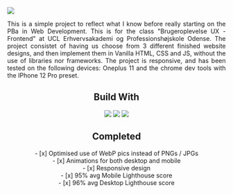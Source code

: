 <img src="https://i.imgur.com/npDgV2e.png" />

<p align="justify">
    This is a simple project to reflect what I know before really starting on the PBa in Web Development. This is for the class "Brugeroplevelse UX - Frontend" at UCL Erhvervsakademi og Professionshøjskole Odense. The project consistet of having us choose from 3 different finished website designs, and then implement them in Vanilla HTML, CSS and JS, without the use of libraries nor frameworks. The project is responsive, and has been tested on the following devices: Oneplus 11 and the chrome dev tools with the IPhone 12 Pro preset.  
</p>

<h2 align="center">Build With</h2>
<p align="center">
<img src="https://img.shields.io/badge/-HTML5-E34F26?style=flat-square&logo=html5&logoColor=white"/>
<img src="https://img.shields.io/badge/-CSS3-1572B6?style=flat-square&logo=css3"/>
<img src="https://img.shields.io/badge/-JavaScript-b39d0c?style=flat-square&logo=javascript"/>
</p>

<h2 align="center">Completed</h2>
<p align="center">
    - [x] Optimised use of WebP pics instead of PNGs / JPGs <br>
    - [x] Animations for both desktop and mobile <br>
    - [x] Responsive design <br>
    - [x] 95% avg Mobile Lighthouse score <br>
    - [x] 96% avg Desktop Lighthouse score <br>
</p>